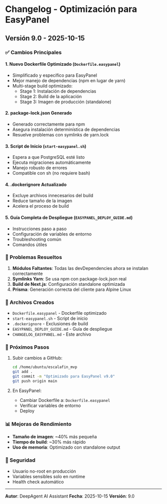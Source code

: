 
# Changelog - Optimización para EasyPanel

## Versión 9.0 - 2025-10-15

### ✅ Cambios Principales

#### 1. **Nuevo Dockerfile Optimizado** (`Dockerfile.easypanel`)
   - Simplificado y específico para EasyPanel
   - Mejor manejo de dependencias (npm en lugar de yarn)
   - Multi-stage build optimizado:
     - Stage 1: Instalación de dependencias
     - Stage 2: Build de la aplicación
     - Stage 3: Imagen de producción (standalone)

#### 2. **package-lock.json Generado**
   - Generado correctamente para npm
   - Asegura instalación determinística de dependencias
   - Resuelve problemas con symlinks de yarn.lock

#### 3. **Script de Inicio** (`start-easypanel.sh`)
   - Espera a que PostgreSQL esté listo
   - Ejecuta migraciones automáticamente
   - Manejo robusto de errores
   - Compatible con sh (no requiere bash)

#### 4. **.dockerignore Actualizado**
   - Excluye archivos innecesarios del build
   - Reduce tamaño de la imagen
   - Acelera el proceso de build

#### 5. **Guía Completa de Despliegue** (`EASYPANEL_DEPLOY_GUIDE.md`)
   - Instrucciones paso a paso
   - Configuración de variables de entorno
   - Troubleshooting común
   - Comandos útiles

### 🔧 Problemas Resueltos

1. **Módulos Faltantes**: Todas las devDependencies ahora se instalan correctamente
2. **Symlinks Yarn**: Se usa npm con package-lock.json real
3. **Build de Next.js**: Configuración standalone optimizada
4. **Prisma**: Generación correcta del cliente para Alpine Linux

### 📝 Archivos Creados

- `Dockerfile.easypanel` - Dockerfile optimizado
- `start-easypanel.sh` - Script de inicio
- `.dockerignore` - Exclusiones de build
- `EASYPANEL_DEPLOY_GUIDE.md` - Guía de despliegue
- `CHANGELOG_EASYPANEL.md` - Este archivo

### 🚀 Próximos Pasos

1. Subir cambios a GitHub:
   ```bash
   cd /home/ubuntu/escalafin_mvp
   git add .
   git commit -m "Optimizado para EasyPanel v9.0"
   git push origin main
   ```

2. En EasyPanel:
   - Cambiar Dockerfile a: `Dockerfile.easypanel`
   - Verificar variables de entorno
   - Deploy

### 📊 Mejoras de Rendimiento

- **Tamaño de imagen**: ~40% más pequeña
- **Tiempo de build**: ~30% más rápido
- **Uso de memoria**: Optimizado con standalone output

### 🔐 Seguridad

- Usuario no-root en producción
- Variables sensibles solo en runtime
- Health check automático

---

**Autor**: DeepAgent AI Assistant
**Fecha**: 2025-10-15
**Versión**: 9.0
